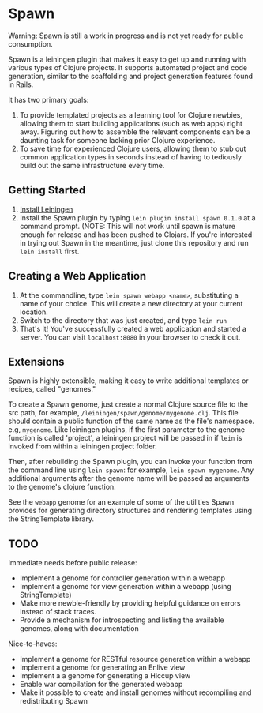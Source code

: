Spawn
=====

Warning: Spawn is still a work in progress and is not yet ready for public consumption.

Spawn is a leiningen plugin that makes it easy to get up and running with various types of Clojure projects. It supports automated project and code generation, similar to the scaffolding and project generation features found in Rails.

It has two primary goals:

1. To provide templated projects as a learning tool for Clojure newbies, allowing them to start building applications (such as web apps) right away. Figuring out how to assemble the relevant components can be a daunting task for someone lacking prior Clojure experience. 
2. To save time for experienced Clojure users, allowing them to stub out common application types in seconds instead of having to tediously build out the same infrastructure every time.

Getting Started
---------------
1. [Install Leiningen](https://github.com/technomancy/leiningen)
2. Install the Spawn plugin by typing `lein plugin install spawn 0.1.0` at a command prompt. (NOTE: This will not work until spawn is mature enough for release and has been pushed to Clojars. If you're interested in trying out Spawn in the meantime, just clone this repository and run `lein install` first.

Creating a Web Application
--------------------------
1. At the commandline, type `lein spawn webapp <name>`, substituting a name of your choice. This will create a new directory at your current location.
2. Switch to the directory that was just created, and type `lein run`
3. That's it! You've successfully created a web application and started a server. You can visit `localhost:8080` in your browser to check it out.

Extensions
----------
Spawn is highly extensible, making it easy to write additional templates or recipes, called "genomes." 

To create a Spawn genome, just create a normal Clojure source file to the src path, for example, `/leiningen/spawn/genome/mygenome.clj`. This file should contain a public function of the same name as the file's namespace. e.g, `mygenome`. Like leiningen plugins, if the first parameter to the genome function is called 'project', a leiningen project will be passed in if `lein` is invoked from within a leiningen project folder.

Then, after rebuilding the Spawn plugin, you can invoke your function from the command line using `lein spawn`: for example, `lein spawn mygenome`. Any additional arguments after the genome name will be passed as arguments to the genome's clojure function.

See the `webapp` genome for an example of some of the utilities Spawn provides for generating directory structures and rendering templates using the StringTemplate library.
  
TODO
----

Immediate needs before public release:

* Implement a genome for controller generation within a webapp
* Implement a genome for view generation within a webapp (using StringTemplate)
* Make more newbie-friendly by providing helpful guidance on errors instead of stack traces.
* Provide a mechanism for introspecting and listing the available genomes, along with documentation

Nice-to-haves:

* Implement a genome for RESTful resource generation within a webapp
* Implement a genome for generating an Enlive view
* Implement a a genome for generating a Hiccup view
* Enable war compilation for the generated webapp
* Make it possible to create and install genomes without recompiling and redistributing Spawn

